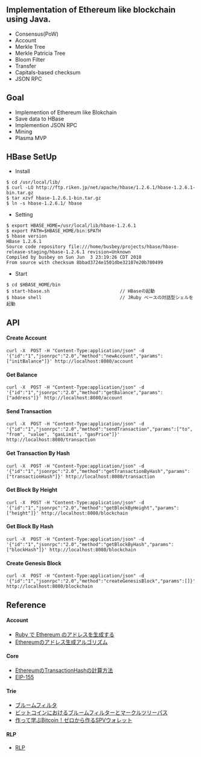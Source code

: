 ## Implementation of Ethereum like blockchain using Java.

- Consensus(PoW)
- Account
- Merkle Tree
- Merkle Patricia Tree
- Bloom Filter
- Transfer
- Capitals-based checksum
- JSON RPC

## Goal

- Implemention of Ethereum like Blokchain
- Save data to HBase
- Implemention JSON RPC
- Mining
- Plasma MVP

##  HBase SetUp

- Install
```
$ cd /usr/local/lib/
$ curl -LO http://ftp.riken.jp/net/apache/hbase/1.2.6.1/hbase-1.2.6.1-bin.tar.gz
$ tar xzvf hbase-1.2.6.1-bin.tar.gz
$ ln -s hbase-1.2.6.1/ hbase
```

- Setting
```
$ export HBASE_HOME=/usr/local/lib/hbase-1.2.6.1
$ export PATH=$HBASE_HOME/bin:$PATH
$ hbase version
HBase 1.2.6.1
Source code repository file:///home/busbey/projects/hbase/hbase-release-staging/hbase-1.2.6.1 revision=Unknown
Compiled by busbey on Sun Jun  3 23:19:26 CDT 2018
From source with checksum 8bbad3724e1501dbe32107e20b780499
```

- Start
```
$ cd $HBASE_HOME/bin
$ start-hbase.sh                          // HBaseの起動
$ hbase shell                             // JRuby ベースの対話型シェルを起動
```

## API
#### Create Account
```
curl -X  POST -H "Content-Type:application/json" -d '{"id":"1","jsonrpc":"2.0","method":"newAccount","params":["initBalance"]}' http://localhost:8080/account
```

#### Get Balance
```
curl -X  POST -H "Content-Type:application/json" -d '{"id":"1","jsonrpc":"2.0","method":"getBalance","params":["address"]}' http://localhost:8080/account
```

#### Send Transaction
```
curl -X  POST -H "Content-Type:application/json" -d '{"id":"1","jsonrpc":"2.0","method":"sendTransaction","params":["to", "from", "value", "gasLimit", "gasPrice"]}' http://localhost:8080/transaction
```

#### Get Transaction By Hash
```
curl -X  POST -H "Content-Type:application/json" -d '{"id":"1","jsonrpc":"2.0","method":"getTransactionByHash","params":["transactionHash"]}' http://localhost:8080/transaction
```

#### Get Block By Height
```
curl -X  POST -H "Content-Type:application/json" -d '{"id":"1","jsonrpc":"2.0","method":"getBlockByHeight","params":["height"]}' http://localhost:8080/blockchain
```
#### Get Block By Hash
```
curl -X  POST -H "Content-Type:application/json" -d '{"id":"1","jsonrpc":"2.0","method":"getBlockByHash","params":["blockHash"]}' http://localhost:8080/blockchain
```

#### Create Genesis Block
```
curl -X  POST -H "Content-Type:application/json" -d '{"id":"1","jsonrpc":"2.0","method":"createGenesisBlock","params":[]}' http://localhost:8080/blockchain
```

## Reference
#### Account
- [Ruby で Ethereum のアドレスを生成する](http://diary.piyopiyo.jp/entry/ruby_ethereum_address_generator)
- [Ethereumのアドレス生成アルゴリズム](https://qiita.com/ippo012/items/c64a2c4d873c0faf187c)

#### Core
- [EthereumのTransactionHashの計算方法](https://y-nakajo.hatenablog.com/entry/2018/03/08/001041)
- [EIP-155](https://y-nakajo.hatenablog.com/entry/2018/03/08/001041)

#### Trie
- [ブルームフィルタ](https://ja.wikipedia.org/wiki/%E3%83%96%E3%83%AB%E3%83%BC%E3%83%A0%E3%83%95%E3%82%A3%E3%83%AB%E3%82%BF)
- [ビットコインにおけるブルームフィルターとマークルツリーパス](http://pebble8888.hatenablog.com/entry/2018/02/12/172819)
- [作って学ぶBitcoin！ゼロから作るSPVウォレット](https://qiita.com/lotz/items/1aa6cf18aa193f40c647)

#### RLP
- [RLP](https://github.com/ethereum/wiki/wiki/%5BJapanese%5D-RLP)